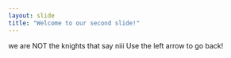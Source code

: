 ```yaml
---
layout: slide
title: "Welcome to our second slide!"
---
```

we are NOT the knights that say niii
Use the left arrow to go back!
